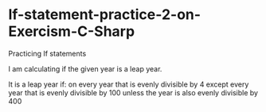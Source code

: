# If-statement-practice-2-on-Exercism-C-Sharp
Practicing If statements 

I am calculating if the given year is a leap year.

It is a leap year if:
  on every year that is evenly divisible by 4
    except every year that is evenly divisible by 100
      unless the year is also evenly divisible by 400
